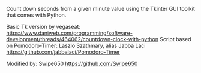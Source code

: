 Count down seconds from a given minute value
using the Tkinter GUI toolkit that comes with Python.

Basic Tk version by vegaseat:
https://www.daniweb.com/programming/software-development/threads/464062/countdown-clock-with-python
Script based on Pomodoro-Timer:
Laszlo Szathmary, alias Jabba Laci https://github.com/jabbalaci/Pomodoro-Timer

Modified by: Swipe650 https://github.com/Swipe650

